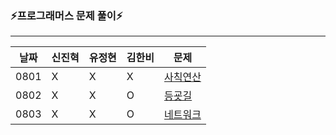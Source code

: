 ### ⚡프로그래머스 문제 풀이⚡
---

|날짜|신진혁|유정현|김한비|문제|
|------|---|---|---|---|
|0801|X|X|X|[사칙연산](https://school.programmers.co.kr/learn/courses/30/lessons/1843)|
|0802|X|X|O|[등굣길](https://school.programmers.co.kr/learn/courses/30/lessons/42898)|
|0803|X|X|O|[네트워크](https://school.programmers.co.kr/learn/courses/30/lessons/43162)|
